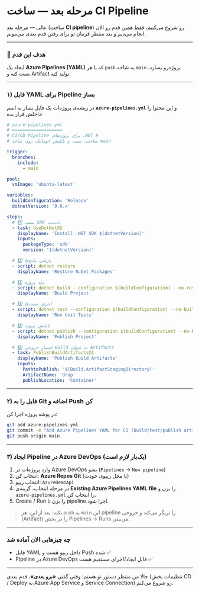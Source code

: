 # مرحله بعد — ساخت CI Pipeline

عالی — مرحله بعد (ساخت **CI pipeline**) رو شروع می‌کنیم، فقط همین قدم رو الان انجام می‌دیم و بعد منتظر فرمان تو برای رفتن قدم بعدی می‌مونم.

---

### 🎯 هدف این قدم

ایجاد یک **Azure Pipelines (YAML)** که با هر `push` به شاخه `main` پروژه‌رو بسازد، تست کنه و Artifact تولید کنه.

---

### ۱) فایل YAML برای Pipeline بساز

در ریشه‌ی پروژه‌ات یک فایل بساز به اسم **`azure-pipelines.yml`** و این محتوا را داخلش قرار بده:

```yaml
# azure-pipelines.yml
# ===================
# CI/CD Pipeline برای پروژه‌های .NET 9
# ساخت، تست و پابلیش اتوماتیک روی شاخه main

trigger:
  branches:
    include:
      - main

pool:
  vmImage: 'ubuntu-latest'

variables:
  buildConfiguration: 'Release'
  dotnetVersion: '9.0.x'

steps:
  # 1️⃣ نصب SDK دات‌نت
  - task: UseDotNet@2
    displayName: 'Install .NET SDK $(dotnetVersion)'
    inputs:
      packageType: 'sdk'
      version: '$(dotnetVersion)'

  # 2️⃣ بازیابی پکیج‌ها
  - script: dotnet restore
    displayName: 'Restore NuGet Packages'

  # 3️⃣ بیلد پروژه
  - script: dotnet build --configuration $(buildConfiguration) --no-restore
    displayName: 'Build Project'

  # 4️⃣ اجرای تست‌ها
  - script: dotnet test --configuration $(buildConfiguration) --no-build --logger "trx;LogFileName=test_results.trx"
    displayName: 'Run Unit Tests'

  # 5️⃣ پابلیش پروژه
  - script: dotnet publish --configuration $(buildConfiguration) --no-build -o $(Build.ArtifactStagingDirectory)
    displayName: 'Publish Project'

  # 6️⃣ انتشار خروجی Build به عنوان Artifacts
  - task: PublishBuildArtifacts@1
    displayName: 'Publish Build Artifacts'
    inputs:
      PathtoPublish: '$(Build.ArtifactStagingDirectory)'
      ArtifactName: 'drop'
      publishLocation: 'Container'
```

---

### ۲) فایل را به Git اضافه و Push کن

در پوشه پروژه اجرا کن:

```bash
git add azure-pipelines.yml
git commit -m "Add Azure Pipelines YAML for CI (build/test/publish artifacts)"
git push origin main
```

---

### ۳) ایجاد Pipeline در Azure DevOps (یک‌بار لازم است)

1. وارد پروژه‌ات در Azure DevOps بشو (`Pipelines` → `New pipeline`)
2. انتخاب کن: **Azure Repos Git** (یا محل ریپوی خودت)
3. انتخاب ریپو: `AzureDemoApi`
4. در مرحله انتخاب، گزینه‌ی **Existing Azure Pipelines YAML file** را بزن و `azure-pipelines.yml` را انتخاب کن.
5. Create / Run را بزن تا pipeline اجرا شود.

> نکته: بعد از این، هر `push` به `main` این pipeline را تریگر می‌کند و خروجی (Artifact) را در بخش Pipelines → Runs می‌بینی.

---

### چه چیزهایی الان آماده شد

* فایل YAML داخل ریپو هست و Push شده ✅
* Pipeline در Azure DevOps قابل ایجاد/اجرای مستقیم هست ✅

---

حالا من منتظر دستور تو هستم:
وقتی گفتی **«برو بعدی»**، قدم بعدی (تنظیمات بخش CD / Deploy به Azure App Service و Service Connection) رو شروع می‌کنم.


